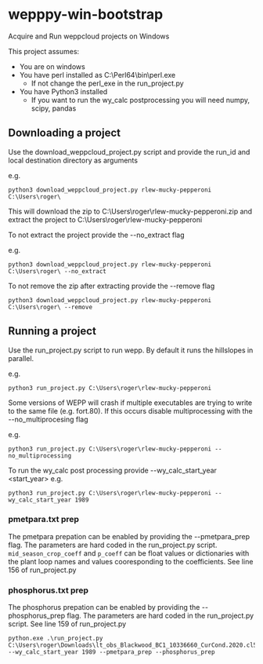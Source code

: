 # wepppy-win-bootstrap
Acquire and Run weppcloud projects on Windows

This project assumes:
  - You are on windows
  - You have perl installed as C:\Perl64\bin\perl.exe
    - If not change the perl_exe in the run_project.py
  - You have Python3 installed
    - If you want to run the wy_calc postprocessing you will need numpy, scipy, pandas
    
    
## Downloading a project

Use the download_weppcloud_project.py script and provide the run_id and local destination directory as arguments

e.g.
```
python3 download_weppcloud_project.py rlew-mucky-pepperoni C:\Users\roger\
```

This will download the zip to C:\Users\roger\rlew-mucky-pepperoni.zip and extract the project to C:\Users\roger\rlew-mucky-pepperoni

To not extract the project provide the --no_extract flag

e.g.
```
python3 download_weppcloud_project.py rlew-mucky-pepperoni C:\Users\roger\ --no_extract
```

To not remove the zip after extracting provide the --remove flag

```
python3 download_weppcloud_project.py rlew-mucky-pepperoni C:\Users\roger\ --remove
```

## Running a project

Use the run_project.py script to run wepp. By default it runs the hillslopes in parallel.

e.g.
```
python3 run_project.py C:\Users\roger\rlew-mucky-pepperoni
```

Some versions of WEPP will crash if multiple executables are trying to write to the same file (e.g. fort.80). If this occurs disable multiprocessing with the --no_multiprocesing flag

e.g.
```
python3 run_project.py C:\Users\roger\rlew-mucky-pepperoni --no_multiprocessing
```

To run the wy_calc post processing provide --wy_calc_start_year <start_year>
e.g.
```
python3 run_project.py C:\Users\roger\rlew-mucky-pepperoni --wy_calc_start_year 1989
```

### pmetpara.txt prep

The pmetpara prepation can be enabled by providing the --pmetpara_prep flag. The parameters are hard coded in the run_project.py script. `mid_season_crop_coeff` and `p_coeff` can be float values or dictionaries with the plant loop names and values cooresponding to the coefficients. See line 156 of run_project.py

### phosphorus.txt prep

The phosphorus prepation can be enabled by providing the --phosphorus_prep flag. The parameters are hard coded in the run_project.py script. See line 159 of run_project.py

```
python.exe .\run_project.py C:\Users\roger\Downloads\lt_obs_Blackwood_BC1_10336660_CurCond.2020.cl532.observed.ki5krcs.no_pmet.wepp_ui --wy_calc_start_year 1989 --pmetpara_prep --phosphorus_prep
```
